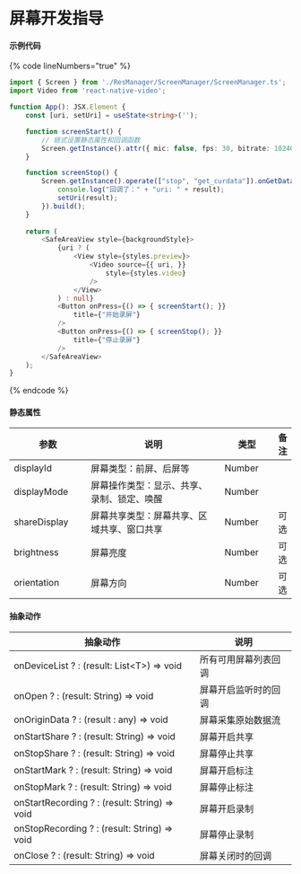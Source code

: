 # 屏幕开发指导

#### 示例代码

{% code lineNumbers="true" %}
```typescript
import { Screen } from './ResManager/ScreenManager/ScreenManager.ts';
import Video from 'react-native-video';

function App(): JSX.Element {
    const [uri, setUri] = useState<string>('');

    function screenStart() {
        // 链式设置静态属性和回调函数
        Screen.getInstance().attr({ mic: false, fps: 30, bitrate: 1024000 }).operate(["start"]).build();
    }

    function screenStop() {
        Screen.getInstance().operate(["stop", "get_curdata"]).onGetData(function (result) {
            console.log("回调了：" + "uri: " + result);
            setUri(result);
        }).build();
    }
  
    return (
        <SafeAreaView style={backgroundStyle}>
            {uri ? (
                <View style={styles.preview}>
                    <Video source={{ uri, }}
                        style={styles.video}
                    />
                </View>
            ) : null}
            <Button onPress={() => { screenStart(); }}
                title={"开始录屏"}
            />
            <Button onPress={() => { screenStop(); }}
                title={"停止录屏"}
            />
        </SafeAreaView>
    );
}
```
{% endcode %}

#### 静态属性

<table><thead><tr><th width="145">参数</th><th width="407">说明</th><th width="98">类型</th><th>备注</th></tr></thead><tbody><tr><td>displayId</td><td>屏幕类型：前屏、后屏等</td><td>Number</td><td></td></tr><tr><td>displayMode</td><td>屏幕操作类型：显示、共享、录制、锁定、唤醒</td><td>Number</td><td></td></tr><tr><td>shareDisplay</td><td>屏幕共享类型：屏幕共享、区域共享、窗口共享</td><td>Number</td><td>可选</td></tr><tr><td>brightness</td><td>屏幕亮度</td><td>Number</td><td>可选</td></tr><tr><td>orientation</td><td>屏幕方向</td><td>Number</td><td>可选</td></tr></tbody></table>

#### 抽象动作

| 抽象动作                                          | 说明         |
| --------------------------------------------- | ---------- |
| onDeviceList ? : (result: List\<T>) => void   | 所有可用屏幕列表回调 |
| onOpen ? : (result: String) => void           | 屏幕开启监听时的回调 |
| onOriginData ? : (result : any) => void       | 屏幕采集原始数据流  |
| onStartShare ? : (result: String) => void     | 屏幕开启共享     |
| onStopShare ? : (result: String) => void      | 屏幕停止共享     |
| onStartMark ? : (result: String) => void      | 屏幕开启标注     |
| onStopMark ? : (result: String) => void       | 屏幕停止标注     |
| onStartRecording ? : (result: String) => void | 屏幕开启录制     |
| onStopRecording ? : (result: String) => void  | 屏幕停止录制     |
| onClose ? : (result: String) => void          | 屏幕关闭时的回调   |
